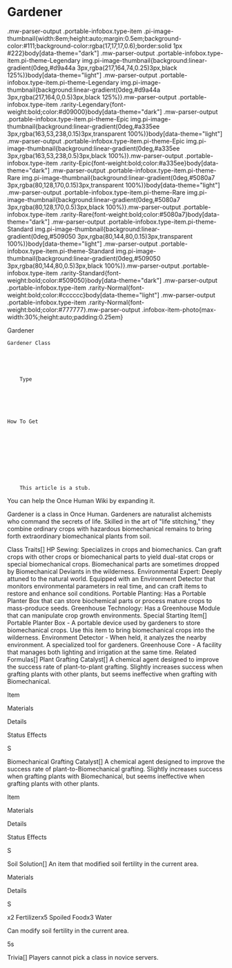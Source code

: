 # Gardener

.mw-parser-output .portable-infobox.type-item .pi-image-thumbnail{width:8em;height:auto;margin:0.5em;background-color:#111;background-color:rgba(17,17,17,0.6);border:solid 1px #222}body[data-theme="dark"] .mw-parser-output .portable-infobox.type-item.pi-theme-Legendary img.pi-image-thumbnail{background:linear-gradient(0deg,#d9a44a 3px,rgba(217,164,74,0.25)3px,black 125%)}body[data-theme="light"] .mw-parser-output .portable-infobox.type-item.pi-theme-Legendary img.pi-image-thumbnail{background:linear-gradient(0deg,#d9a44a 3px,rgba(217,164,0,0.5)3px,black 125%)}.mw-parser-output .portable-infobox.type-item .rarity-Legendary{font-weight:bold;color:#d09000}body[data-theme="dark"] .mw-parser-output .portable-infobox.type-item.pi-theme-Epic img.pi-image-thumbnail{background:linear-gradient(0deg,#a335ee 3px,rgba(163,53,238,0.15)3px,transparent 100%)}body[data-theme="light"] .mw-parser-output .portable-infobox.type-item.pi-theme-Epic img.pi-image-thumbnail{background:linear-gradient(0deg,#a335ee 3px,rgba(163,53,238,0.5)3px,black 100%)}.mw-parser-output .portable-infobox.type-item .rarity-Epic{font-weight:bold;color:#a335ee}body[data-theme="dark"] .mw-parser-output .portable-infobox.type-item.pi-theme-Rare img.pi-image-thumbnail{background:linear-gradient(0deg,#5080a7 3px,rgba(80,128,170,0.15)3px,transparent 100%)}body[data-theme="light"] .mw-parser-output .portable-infobox.type-item.pi-theme-Rare img.pi-image-thumbnail{background:linear-gradient(0deg,#5080a7 3px,rgba(80,128,170,0.5)3px,black 100%)}.mw-parser-output .portable-infobox.type-item .rarity-Rare{font-weight:bold;color:#5080a7}body[data-theme="dark"] .mw-parser-output .portable-infobox.type-item.pi-theme-Standard img.pi-image-thumbnail{background:linear-gradient(0deg,#509050 3px,rgba(80,144,80,0.15)3px,transparent 100%)}body[data-theme="light"] .mw-parser-output .portable-infobox.type-item.pi-theme-Standard img.pi-image-thumbnail{background:linear-gradient(0deg,#509050 3px,rgba(80,144,80,0.5)3px,black 100%)}.mw-parser-output .portable-infobox.type-item .rarity-Standard{font-weight:bold;color:#509050}body[data-theme="dark"] .mw-parser-output .portable-infobox.type-item .rarity-Normal{font-weight:bold;color:#cccccc}body[data-theme="light"] .mw-parser-output .portable-infobox.type-item .rarity-Normal{font-weight:bold;color:#777777}.mw-parser-output .infobox-item-photo{max-width:30%;height:auto;padding:0.25em}

Gardener


	
		
		
	
	Gardener Class


	

	
		Type
	
	




	How To Get


	
		    





    
        This article is a stub.
        
You can help the Once Human Wiki by expanding it.

        
    

Gardener is a class in Once Human. Gardeners are naturalist alchemists who command the secrets of life. Skilled in the art of "life stitching," they combine ordinary crops with hazardous biomechanical remains to bring forth extraordinary biomechanical plants from soil.

Class Traits[]
HP Sewing: Specializes in crops and biomechanics. Can graft crops with other crops or biomechanical parts to yield dual-stat crops or special biomechanical crops. Biomechanical parts are sometimes dropped by Biomechanical Deviants in the wilderness.
Environmental Expert: Deeply attuned to the natural world. Equipped with an Environment Detector that monitors environmental parameters in real time, and can craft items to restore and enhance soil conditions.
Portable Planting: Has a Portable Planter Box that can store biochemical parts or process mature crops to mass-produce seeds.
Greenhouse Technology: Has a Greenhouse Module that can manipulate crop growth environments.
Special Starting Item[]
Portable Planter Box - A portable device used by gardeners to store biomechanical crops. Use this item to bring biomechanical crops into the wilderness.
Environment Detector - When held, it analyzes the nearby environment. A specialized tool for gardeners.
Greenhouse Core - A facility that manages both lighting and irrigation at the same time.
Related Formulas[]
Plant Grafting Catalyst[]
A chemical agent designed to improve the success rate of plant-to-plant grafting. Slightly increases success when grafting plants with other plants, but seems ineffective when grafting with Biomechanical.



Item

Materials

Details

Status Effects

S













Biomechanical Grafting Catalyst[]
A chemical agent designed to improve the success rate of plant-to-Biomechanical grafting. Slightly increases success when grafting plants with Biomechanical, but seems ineffective when grafting plants with other plants.



Item

Materials

Details

Status Effects

S












Soil Solution[]
An item that modified soil fertility in the current area.



Materials

Details

S


x2 Fertilizerx5 Spoiled Foodx3 Water

Can modify soil fertility in the current area.

5s

Trivia[]
Players cannot pick a class in novice servers.
